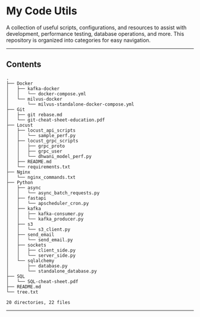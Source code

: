 # My Code Utils

 A collection of useful scripts, configurations, and resources to assist with development, performance testing, database operations, and more. This repository is organized into categories for easy navigation.

---

## Contents

<!-- TREE_START -->
```
.
├── Docker
│   ├── kafka-docker
│   │   └── docker-compose.yml
│   └── milvus-docker
│       └── milvus-standalone-docker-compose.yml
├── Git
│   ├── git rebase.md
│   └── git-cheat-sheet-education.pdf
├── Locust
│   ├── locust_api_scripts
│   │   └── sample_perf.py
│   ├── locust_grpc_scripts
│   │   ├── grpc_proto
│   │   ├── grpc_user
│   │   └── dhwani_model_perf.py
│   ├── README.md
│   └── requirements.txt
├── Nginx
│   └── nginx_commands.txt
├── Python
│   ├── async
│   │   └── async_batch_requests.py
│   ├── fastapi
│   │   └── apscheduler_cron.py
│   ├── kafka
│   │   ├── kafka-consumer.py
│   │   └── kafka_producer.py
│   ├── s3
│   │   └── s3_client.py
│   ├── send_email
│   │   └── send_email.py
│   ├── sockets
│   │   ├── client_side.py
│   │   └── server_side.py
│   └── sqlalchemy
│       ├── database.py
│       └── standalone_database.py
├── SQL
│   └── SQL-cheat-sheet.pdf
├── README.md
└── tree.txt

20 directories, 22 files
```
<!-- TREE_END -->

---
